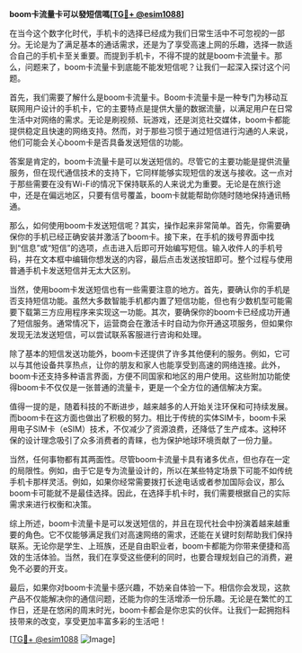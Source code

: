 **boom卡流量卡可以發短信嗎[[TG💪+ @esim1088](https://t.me/s/esim1088)]**

在当今这个数字化时代，手机卡的选择已经成为我们日常生活中不可忽视的一部分。无论是为了满足基本的通话需求，还是为了享受高速上网的乐趣，选择一款适合自己的手机卡至关重要。而提到手机卡，不得不提的就是boom卡流量卡。那么，问题来了，boom卡流量卡到底能不能发短信呢？让我们一起深入探讨这个问题。

首先，我们需要了解什么是boom卡流量卡。Boom卡流量卡是一种专门为移动互联网用户设计的手机卡，它的主要特点是提供大量的数据流量，以满足用户在日常生活中对网络的需求。无论是刷视频、玩游戏，还是浏览社交媒体，boom卡都能提供稳定且快速的网络支持。然而，对于那些习惯于通过短信进行沟通的人来说，他们可能会关心boom卡是否具备发送短信的功能。

答案是肯定的，boom卡流量卡是可以发送短信的。尽管它的主要功能是提供流量服务，但在现代通信技术的支持下，它同样能够实现短信的发送与接收。这一点对于那些需要在没有Wi-Fi的情况下保持联系的人来说尤为重要。无论是在旅行途中，还是在偏远地区，只要有信号覆盖，boom卡就能帮助你随时随地保持通讯畅通。

那么，如何使用boom卡发送短信呢？其实，操作起来非常简单。首先，你需要确保你的手机已经正确安装并激活了boom卡。接下来，在手机的拨号界面中找到“信息”或“短信”的选项，点击进入后即可开始编写短信。输入收件人的手机号码，并在文本框中编辑你想发送的内容，最后点击发送按钮即可。整个过程与使用普通手机卡发送短信并无太大区别。

当然，使用boom卡发送短信也有一些需要注意的地方。首先，要确认你的手机是否支持短信功能。虽然大多数智能手机都内置了短信功能，但也有少数机型可能需要下载第三方应用程序来实现这一功能。其次，要确保你的boom卡已经成功开通了短信服务。通常情况下，运营商会在激活卡时自动为你开通这项服务，但如果你发现无法发送短信，可以尝试联系客服进行咨询和处理。

除了基本的短信发送功能外，boom卡还提供了许多其他便利的服务。例如，它可以与其他设备共享热点，让你的朋友和家人也能享受到高速的网络连接。此外，boom卡还支持多种语言界面，方便不同国家和地区的用户使用。这些附加功能使得boom卡不仅仅是一张普通的流量卡，更是一个全方位的通信解决方案。

值得一提的是，随着科技的不断进步，越来越多的人开始关注环保和可持续发展。而boom卡在这方面也做出了积极的努力。相比于传统的实体SIM卡，boom卡采用电子SIM卡（eSIM）技术，不仅减少了资源浪费，还降低了生产成本。这种环保的设计理念吸引了众多消费者的青睐，也为保护地球环境贡献了一份力量。

当然，任何事物都有其两面性。尽管boom卡流量卡具有诸多优点，但也存在一定的局限性。例如，由于它是专为流量设计的，所以在某些特定场景下可能不如传统手机卡那样灵活。例如，如果你经常需要拨打长途电话或者参加国际会议，那么boom卡可能就不是最佳选择。因此，在选择手机卡时，我们需要根据自己的实际需求来进行权衡和决策。

综上所述，boom卡流量卡是可以发送短信的，并且在现代社会中扮演着越来越重要的角色。它不仅能够满足我们对高速网络的需求，还能在关键时刻帮助我们保持联系。无论你是学生、上班族，还是自由职业者，boom卡都能为你带来便捷和高效的生活体验。当然，我们在享受这些便利的同时，也要合理规划自己的消费，避免不必要的开支。

最后，如果你对boom卡流量卡感兴趣，不妨亲自体验一下。相信你会发现，这款产品不仅能解决你的通信问题，还能为你的生活增添一份乐趣。无论是在繁忙的工作日，还是在悠闲的周末时光，boom卡都会是你忠实的伙伴。让我们一起拥抱科技带来的改变，享受更加丰富多彩的生活吧！

[[TG💪+ @esim1088](https://t.me/s/esim1088) ![Image](https://i.postimg.cc/4NQfJmqS/Snipaste-2025-05-13-00-14-12.png)]